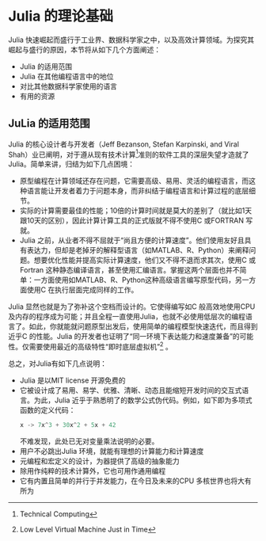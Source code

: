 # Julia 的理论基础

Julia 快速崛起而盛行于工业界、数据科学家之中，以及高效计算领域。为探究其崛起与盛行的原因，本节将从如下几个方面阐述：

- Julia 的适用范围
- Julia 在其他编程语言中的地位
- 对比其他数据科学家使用的语言
- 有用的资源

## JuLia 的适用范围

Julia 的核心设计者与开发者（Jeff Bezanson, Stefan Karpinski, and Viral Shah）业已阐明，对于遵从现有技术计算[^TC]准则的软件工具的深层失望才造就了Julia。简单来讲，归结为如下几点困境：

- 原型编程在计算领域还存在问题，它需要高级、易用、灵活的编程语言，而这种语言能让开发者着力于问题本身，而非纠结于编程语言和计算过程的底层细节。
- 实际的计算需要最佳的性能；10倍的计算时间就是莫大的差别了（就比如1天跟10天的区别），因此计算计算工具的正式版就不得不使用C 或FORTRAN 写就。
- Julia 之前，从业者不得不屈就于“尚且方便的计算速度”。他们使用友好且具有表达力，但却是老掉牙的解释型语言（如MATLAB、R、Python）来阐释问题。想要优化性能并提高实际计算速度，他们又不得不退而求其次，使用C 或 Fortran 这种静态编译语言，甚至使用汇编语言。掌握这两个层面也并不简单：一方面使用如MATLAB、R、Python这种高级语言编写原型代码，另一方面使用C 在执行层面完成同样的工作。

Julia 显然也就是为了弥补这个空档而设计的。它使得编写如C 般高效地使用CPU 及内存的程序成为可能；并且全程一直使用Julia，也就不必使用低层次的编程语言了。如此，你就能就问题原型出发后，使用简单的编程模型快速迭代，而且得到近乎C 的性能。Julia 的开发者也证明了“同一环境下表达能力和速度兼备”的可能性。仅需要使用最近的高级特性“即时底层虚拟机”[^LLVM JIT] 。

总之，对Julia有如下几点说明：

- Julia 是以MIT license 开源免费的
- 它被设计成了易用、易学、优雅、清晰、动态且能缩短开发时间的交互式语言。为此，Julia 近乎于熟悉明了的数学公式伪代码。例如，如下即为多项式函数的定义代码：
    ```julia
    x -> 7x^3 + 30x^2 + 5x + 42
    ```
    不难发现，此处已无对变量乘法说明的必要。
- 用户不必跳出Julia 环境，就能有理想的计算能力和计算速度
- 元编程和宏定义的设计，为器提供了高级的抽象能力
- 除用作纯粹的技术计算外，它也可用作通用编程
- 它有内置且简单的并行于并发能力，在今日及未来的CPU 多核世界也将大有所为

[^TC]: Technical Computing
[^LLVM JIT]: Low Level Virtual Machine Just in Time
